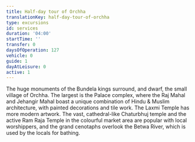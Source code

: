 ```yaml
---
title: Half-day tour of Orchha
translationKey: half-day-tour-of-orchha
type: excursions
id: services
duration: '04:00'
startTime: ''
transfer: 0
daysOfOperation: 127
vehicle: 0
guide: 1
dayAtLeisure: 0
active: 1
---
```

The huge monuments of the Bundela kings surround, and dwarf, the small village of Orchha. The largest is the Palace complex, where the Raj Mahal and Jehangir Mahal boast a unique combination of Hindu & Muslim architecture, with painted decorations and tile work. The Laxmi Temple has more modern artwork. The vast, cathedral-like Chaturbhuj temple and the active Ram Raja Temple in the colourful market area are popular with local worshippers, and the grand cenotaphs  overlook the Betwa River, which is used by the locals for bathing.